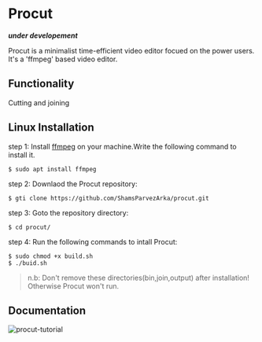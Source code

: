 # Procut
***under developement***

Procut is a minimalist time-efficient video editor focued on the power users. It's a 'ffmpeg' based video editor.

## Functionality
Cutting and joining

## Linux Installation
step 1: Install [ffmpeg](http://ffmpeg.org/about.html) on your machine.Write the following command to install it.

	$ sudo apt install ffmpeg 
step 2: Downlaod the Procut repository:

	$ gti clone https://github.com/ShamsParvezArka/procut.git
step 3: Goto the repository directory:

	$ cd procut/
step 4: Run the following commands to intall Procut:

	$ sudo chmod +x build.sh
	$ ./buid.sh

> n.b: Don't remove these directories(bin,join,output) after installation! Otherwise Procut won't run.

## Documentation
![procut-tutorial](https://user-images.githubusercontent.com/38325426/127767431-e70a4194-5322-4f93-8100-f4340c97d7e7.png)



